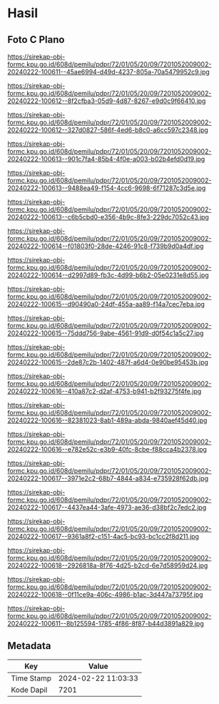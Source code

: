 # Hasil

## Foto C Plano

https://sirekap-obj-formc.kpu.go.id/608d/pemilu/pdpr/72/01/05/20/09/7201052009002-20240222-100611--45ae6994-d49d-4237-805a-70a5479952c9.jpg

https://sirekap-obj-formc.kpu.go.id/608d/pemilu/pdpr/72/01/05/20/09/7201052009002-20240222-100612--8f2cfba3-05d9-4d87-8267-e9d0c9f66410.jpg

https://sirekap-obj-formc.kpu.go.id/608d/pemilu/pdpr/72/01/05/20/09/7201052009002-20240222-100612--327d0827-586f-4ed6-b8c0-a6cc597c2348.jpg

https://sirekap-obj-formc.kpu.go.id/608d/pemilu/pdpr/72/01/05/20/09/7201052009002-20240222-100613--901c7fa4-85b4-4f0e-a003-b02b4efd0d19.jpg

https://sirekap-obj-formc.kpu.go.id/608d/pemilu/pdpr/72/01/05/20/09/7201052009002-20240222-100613--9488ea49-f154-4cc6-9698-6f71287c3d5e.jpg

https://sirekap-obj-formc.kpu.go.id/608d/pemilu/pdpr/72/01/05/20/09/7201052009002-20240222-100613--c6b5cbd0-e356-4b9c-8fe3-229dc7052c43.jpg

https://sirekap-obj-formc.kpu.go.id/608d/pemilu/pdpr/72/01/05/20/09/7201052009002-20240222-100614--f01803f0-28de-4246-91c8-f739b9d0a4df.jpg

https://sirekap-obj-formc.kpu.go.id/608d/pemilu/pdpr/72/01/05/20/09/7201052009002-20240222-100614--d2997d89-fb3c-4d99-b6b2-05e0231e8d55.jpg

https://sirekap-obj-formc.kpu.go.id/608d/pemilu/pdpr/72/01/05/20/09/7201052009002-20240222-100615--d90490a0-24df-455a-aa89-f14a7cec7eba.jpg

https://sirekap-obj-formc.kpu.go.id/608d/pemilu/pdpr/72/01/05/20/09/7201052009002-20240222-100615--75ddd756-9abe-4561-91d9-d0f54c1a5c27.jpg

https://sirekap-obj-formc.kpu.go.id/608d/pemilu/pdpr/72/01/05/20/09/7201052009002-20240222-100615--2de87c2b-1402-487f-a6d4-0e90be95453b.jpg

https://sirekap-obj-formc.kpu.go.id/608d/pemilu/pdpr/72/01/05/20/09/7201052009002-20240222-100616--410a87c2-d2af-4753-b941-b2f93275f4fe.jpg

https://sirekap-obj-formc.kpu.go.id/608d/pemilu/pdpr/72/01/05/20/09/7201052009002-20240222-100616--82381023-8ab1-489a-abda-9840aef45d40.jpg

https://sirekap-obj-formc.kpu.go.id/608d/pemilu/pdpr/72/01/05/20/09/7201052009002-20240222-100616--e782e52c-e3b9-40fc-8cbe-f88cca4b2378.jpg

https://sirekap-obj-formc.kpu.go.id/608d/pemilu/pdpr/72/01/05/20/09/7201052009002-20240222-100617--3971e2c2-68b7-4844-a834-e735928f62db.jpg

https://sirekap-obj-formc.kpu.go.id/608d/pemilu/pdpr/72/01/05/20/09/7201052009002-20240222-100617--4437ea44-3afe-4973-ae36-d38bf2c7edc2.jpg

https://sirekap-obj-formc.kpu.go.id/608d/pemilu/pdpr/72/01/05/20/09/7201052009002-20240222-100617--9361a8f2-c151-4ac5-bc93-bc1cc2f8d211.jpg

https://sirekap-obj-formc.kpu.go.id/608d/pemilu/pdpr/72/01/05/20/09/7201052009002-20240222-100618--2926818a-8f76-4d25-b2cd-6e7d58959d24.jpg

https://sirekap-obj-formc.kpu.go.id/608d/pemilu/pdpr/72/01/05/20/09/7201052009002-20240222-100618--0f11ce9a-406c-4986-b1ac-3d447a73795f.jpg

https://sirekap-obj-formc.kpu.go.id/608d/pemilu/pdpr/72/01/05/20/09/7201052009002-20240222-100611--8b125594-1785-4f86-8f87-b44d3891a829.jpg


## Metadata

| Key        | Value               |
| ---------- | ------------------- |
| Time Stamp | 2024-02-22 11:03:33 |
| Kode Dapil | 7201                |



